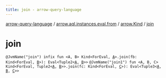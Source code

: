 ```yaml
---
title: join - arrow-query-language
---
```


[arrow-query-language](../../index.html) / [arrow.aql.instances.eval.from](../index.html) / [arrow.Kind](index.html) / [join](./join.html)

# join

`@JvmName("join") infix fun <A, B> Kind<ForEval, `[`A`](join.html#A)`>.join(fb: Kind<ForEval, `[`B`](join.html#B)`>): Eval<Tuple2<`[`A`](join.html#A)`, `[`B`](join.html#B)`>>`
`@JvmName("join1") fun <A, B, C> Kind<ForEval, Tuple2<`[`A`](join.html#A)`, `[`B`](join.html#B)`>>.join(fc: Kind<ForEval, `[`C`](join.html#C)`>): Eval<Tuple3<`[`A`](join.html#A)`, `[`B`](join.html#B)`, `[`C`](join.html#C)`>>`